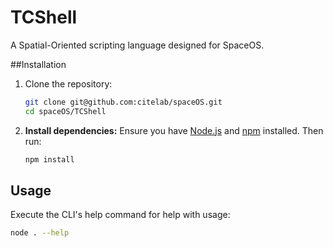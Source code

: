 # TCShell
A Spatial-Oriented scripting language designed for SpaceOS.

##Installation
1. Clone the repository:
   ```bash
   git clone git@github.com:citelab/spaceOS.git
   cd spaceOS/TCShell
   ```
2. **Install dependencies:**
   Ensure you have [Node.js](https://nodejs.org/) and [npm](https://www.npmjs.com/) installed. Then run:

    ```bash
    npm install
    ```
## Usage
Execute the CLI's help command for help with usage:
```bash
node . --help
```
